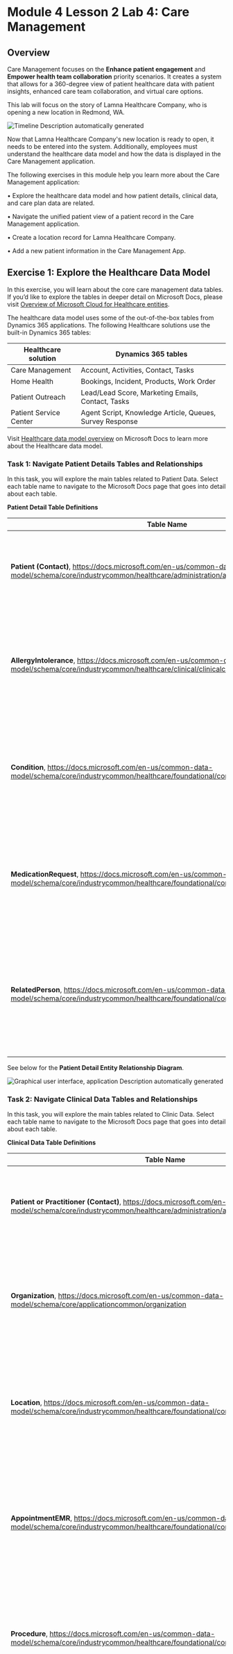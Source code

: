 # Module 4 Lesson 2 Lab 4: Care Management

## Overview

Care Management focuses on the **Enhance patient engagement** and **Empower health team collaboration** priority scenarios. It creates a system that allows for a 360-degree view of patient healthcare data with patient insights, enhanced care team collaboration, and virtual care options.    

This lab will focus on the story of Lamna Healthcare Company, who is opening a new location in Redmond, WA.

![Timeline Description automatically generated](./IMAGES/Lab04/L4P2.png)

Now that Lamna Healthcare Company's new location is ready to open, it needs to be entered into the system. Additionally, employees must understand the healthcare data model and how the data is displayed in the Care Management application.

The following exercises in this module help you learn more about the Care Management application:

•	Explore the healthcare data model and how patient details, clinical data, and care plan data are related.

•	Navigate the unified patient view of a patient record in the Care Management application.

•	Create a location record for Lamna Healthcare Company.

•	Add a new patient information in the Care Management App.

## Exercise 1: Explore the Healthcare Data Model

In this exercise, you will learn about the core care management data tables. If you’d like to explore the tables in deeper detail on Microsoft Docs, please visit [Overview of Microsoft Cloud for Healthcare entities](https://docs.microsoft.com/en-us/common-data-model/schema/core/industrycommon/healthcare/healthcare-overview).

The healthcare data model uses some of the out-of-the-box tables from Dynamics 365 applications. The following Healthcare solutions use the built-in Dynamics 365 tables:

| Healthcare solution    | Dynamics 365 tables                                      |
|------------------------|----------------------------------------------------------|
| Care Management        | Account, Activities, Contact, Tasks                      |
| Home Health            | Bookings, Incident, Products, Work Order                 |
| Patient Outreach       | Lead/Lead Score, Marketing Emails, Contact, Tasks        |
| Patient Service Center | Agent Script, Knowledge Article, Queues, Survey Response |

Visit [Healthcare data model overview](https://docs.microsoft.com/en-us/dynamics365/industry/healthcare/overview-data-model) on Microsoft Docs to learn more about the Healthcare data model.

### Task 1: Navigate Patient Details Tables and Relationships

In this task, you will explore the main tables related to Patient Data. Select each table name to navigate to the Microsoft Docs page that goes into detail about each table.

**Patient Detail Table Definitions**

| Table Name | Definition |
|----|----|
| **Patient (Contact)**, https://docs.microsoft.com/en-us/common-data-model/schema/core/industrycommon/healthcare/administration/administrationcore/contact | Person with whom a business unit has a relationship, such as customer, supplier, and colleague. |
| **AllergyIntolerance**, https://docs.microsoft.com/en-us/common-data-model/schema/core/industrycommon/healthcare/clinical/clinicalcore/allergyintolerance | Risk of harmful or undesirable, physiological response which is unique to an individual and associated with exposure to a substance. |
| **Condition**, https://docs.microsoft.com/en-us/common-data-model/schema/core/industrycommon/healthcare/foundational/commoncore/condition | A clinical condition, problem, diagnosis, or other event, situation, issue, or clinical concept that has risen to a level of concern. |
| **MedicationRequest**, https://docs.microsoft.com/en-us/common-data-model/schema/core/industrycommon/healthcare/foundational/commoncore/medicationrequest | An order or request for both supply of the medication and the instructions for administration of the medication to a patient. |
| **RelatedPerson**, https://docs.microsoft.com/en-us/common-data-model/schema/core/industrycommon/healthcare/foundational/commoncore/relatedperson | Information about a person that is involved in the care for a patient, but who is not the target of healthcare, nor has a formal responsibility in the care process. |

See below for the **Patient Detail Entity Relationship Diagram**.

![Graphical user interface, application Description automatically generated](./IMAGES/Lab04/L4P3.png)

### Task 2: Navigate Clinical Data Tables and Relationships

In this task, you will explore the main tables related to Clinic Data. Select each table name to navigate to the Microsoft Docs page that goes into detail about each table.

**Clinical Data Table Definitions**

| Table Name | Definition |
|----|----|
| **Patient or Practitioner (Contact)**, https://docs.microsoft.com/en-us/common-data-model/schema/core/industrycommon/healthcare/administration/administrationcore/contact | Person with whom a business unit has a relationship, such as customer, supplier, and colleague. |
| **Organization**, https://docs.microsoft.com/en-us/common-data-model/schema/core/applicationcommon/organization | Top level of the Microsoft Dynamics 365 business hierarchy. The organization can be a specific business, holding company, or corporation. |
| **Location**, https://docs.microsoft.com/en-us/common-data-model/schema/core/industrycommon/healthcare/foundational/commoncore/location | Details and position information for a physical place where services are provided and resources and participants may be stored, found, contained or accommodated. |
| **AppointmentEMR**, https://docs.microsoft.com/en-us/common-data-model/schema/core/industrycommon/healthcare/foundational/commoncore/appointmentemr | A booking of a healthcare event among patient(s), practitioner(s), related person(s) and/or device(s) for a specific date/time. This may result in one or more Encounter(s). |
| **Procedure**, https://docs.microsoft.com/en-us/common-data-model/schema/core/industrycommon/healthcare/foundational/commoncore/procedure | An action that is or was performed on a patient. This can be a physical intervention like an operation, or less invasive like counseling or hypnotherapy. |
| **Encounter**, https://docs.microsoft.com/en-us/common-data-model/schema/core/industrycommon/healthcare/foundational/commoncore/encounter | An interaction between a patient and healthcare provider(s) for the purpose of providing healthcare service(s) or assessing the health status of a patient. |
| **EpisodeOfCare**, https://docs.microsoft.com/en-us/common-data-model/schema/core/industrycommon/healthcare/foundational/commoncore/episodeofcare | An association between a patient and an organization / healthcare provider(s) during which time encounters may occur. |
| **Observation**, https://docs.microsoft.com/en-us/common-data-model/schema/core/industrycommon/healthcare/foundational/commoncore/observation | Measurements and simple assertions made about a patient, device or other subject. |
| **CodeableConcept**, https://docs.microsoft.com/en-us/common-data-model/schema/core/industrycommon/healthcare/foundational/commoncore/codeableconcept | A Codeable Concept represents a value that is usually supplied by providing a reference to one or more terminologies, but may also be defined by the provision of text. |

See below for the **Clinical Data Entity Relationship Diagram**.

![Graphical user interface, application Description automatically generated](./IMAGES/Lab04/L4P4.png)

### Task 3: Navigate Care Plan Management Tables and Relationships

In this task, you will explore the main tables related to Care Plan Management. Select each table name to navigate to the Microsoft Docs page that goes into detail about each table.

**Care Plan Management Table Definitions**

| Table Name | Definition |
|----|----|
| **Patient (Contact)**, https://docs.microsoft.com/en-us/common-data-model/schema/core/industrycommon/healthcare/administration/administrationcore/contact | Person with whom a business unit has a relationship, such as customer, supplier, and colleague. |
| **CarePlan**, https://docs.microsoft.com/en-us/common-data-model/schema/core/industrycommon/healthcare/foundational/commoncore/careplan | Describes the intention of how one or more practitioners intend to deliver care for a particular patient, group or community for a period of time, possibly limited to care for a specific condition |
| **CarePlanActivity**, https://docs.microsoft.com/en-us/common-data-model/schema/core/industrycommon/healthcare/clinical/clinicalcareteam/careplanactivity | Identifies a planned action to occur as part of the plan. For example, a medication to be used, lab tests to perform, self-monitoring, education, etc. |
| **CarePlanActivityGoal**, https://docs.microsoft.com/en-us/common-data-model/schema/core/industrycommon/healthcare/clinical/clinicalcareteam/careplanactivitygoal | Internal reference that identifies the goals that this activity is intended to contribute towards meeting. |
| **Goal**, https://docs.microsoft.com/en-us/common-data-model/schema/core/industrycommon/healthcare/clinical/clinicalcareteam/goal | Target objective for a user or a team for a specified time period. |
| **CarePlanGoal**, https://docs.microsoft.com/en-us/common-data-model/schema/core/industrycommon/healthcare/clinical/clinicalcareteam/careplangoal | Describes the intended objective(s) of carrying out the care plan. |
| **Encounter**, https://docs.microsoft.com/en-us/common-data-model/schema/core/industrycommon/healthcare/foundational/commoncore/encounter | An interaction between a patient and healthcare provider(s) for the purpose of providing healthcare service(s) or assessing the health status of a patient. |
| **Episode of Care**, https://docs.microsoft.com/en-us/common-data-model/schema/core/industrycommon/healthcare/foundational/commoncore/episodeofcare | An association between a patient and an organization / healthcare provider(s) during which time encounters may occur. |

See below for the **Care Plan Management Entity Relationship Diagram**.

![Graphical user interface, application Description automatically generated](./IMAGES/Lab04/L4P5.png)



## Exercise 2: Navigate Care Management Application

In this exercise, you'll navigate the patient record and explore information that's captured in the Care Management application. In this scenario, you'll examine the unified patient view to observe how a care team member would obtain a full view of clinical and non-clinical data for a specific patient.

1.  Navigate to [Power apps portal](http://make.powerapps.com) in an In-Private or Incognito window. If you are in an official training class, sign in with your assigned user.

2.	In Power Apps, select **Apps** on the left navigation pane. Select and open **Care Management** by clicking on the **play** button.
 
3.	You'll be directed to **Health Analytics** under **Care management.** 
 
The Care Coordinator Dashboard view is as shown in the below image.

 
4.	Select **People** on the left navigation pane. Note that the default view is **Active Patients**. In your own time, you can switch the view to **Active Practitioners** and explore the practitioners form to observe how it differs from the patient form.
 
5.	Find and select **Amber Rodriguez** from the **Active Patients** view. Open the record by double-clicking or selecting **Edit** in the command bar.

 
6.	In the **Patient-Clinical** form, examine the **Summary** tab on Amber's patient record. The purpose of the patient record is to give a comprehensive view of Amber's latest information.
 
    1.	The **Patient snapshot** section displays a customizable view of the patient information. Select an item to display the details of the record on the right panel of the form.

    2.	In the **Active conditions** section, review Amber's preexisting conditions. You can drill down for more information or create a new condition for the patient.

    3.	In the **Clinical details** section, cycle through the various icons to review different medical details, including **Medications and prescriptions, Encounters, Results and diagnostics,** and **Procedures**. This method is simple and efficient for observing patient healthcare details.

    4.	**Assistant** section provides an overview of notifications so that the admin can check back later to stay updated.

    5.	Review the **Patient Interactions** section, which shows any activity, note, or post. You can filter and sort this section if necessary.

7.	Select the **Profile** tab.

8.	The **Profile** tab includes extra and non-clinical information, including the **Patient information, Patient relationships, Patient contact methods, Insurance coverage, Claims,** and **Medical identifiers** sections.

 
9.	Select the **Clinical timeline** tab. On this tab, a care team member can view a weekly calendar of the patient's clinical information and a list of upcoming or previous events.
 
10.	Select the **Upcoming events** dropdown menu on the right pane to view **Previous events.**
 
11.	Review the list of events that Amber had previously, including appointments, care plans, encounters, and medication requests.

 
12.	Select the **Care Plan** tab. On this tab, the care team member has a full view of all care plans that are associated with the patient. This tab also includes a list of the patient's care plan activities and statistics for completed activities and goals. You can create a new care plan or filter by care plan type in this view.

 
13.	Select the **Care team** tab. On this tab, the care team member can find other members who might be providing care to the patient for current conditions and care plans.
 
14.	Select the **Related** tab to view other details that are related to the patient record.

 
You've now explored the starting dashboards and the unified patient view features in the Care Management application.

   
## Exercise 3: Create a New Location

In this exercise, you will be creating a new Location record for the **Lamna Healthcare Company** Organization. They have opened a new branch in **Redmond, WA** and we need to ensure this location is in the system.

1.	In the Care Management application, select **Native Locations** in the left navigation pane under **Administration**.

2.	In the **All Locations** view, select **+ New**
 
3.	Fill in the following information for the new location:

    o	**Name** - Lamna Healthcare - Redmond, WA

    o	**Address City** - Redmond

    o	**Address State** - WA

    o	**Managing Organization** - Lamna Healthcare Company

4.	Select **Save & Close.**

 
5.	In the left navigation, select **Organizations** to review the new location in its managing organization record. Change the grid view in the dropdown menu from **My Active Accounts** to **Active Accounts.**

 
6.	While in the **Active Accounts** view, select the **Lamna Healthcare Company** organization.

 
7.	On the Lamna Healthcare Company record, select the **Related** tab and then scroll down to select **Locations**.

 
The newly created **Lamna Healthcare - Redmond, WA** location will show as associated with the record.

 
You've now created a new location in Redmond, WA for Lamna Healthcare Company and have viewed it in the associated organization in the Care Management application.


## Exercise - Add Patient information in Care Management App

In this task, you continue to walkthrough by creating a new **Patient** and **Patient Encounter** record in the Care Management app, then assigning it a **Care Plan** and a **Care Team** based on the patient’s details. 

1.	Create a new **Patient** record in **Care Management** app by performing the following steps:

    a.	On top right corner of the **Care Management** home page, click on the **+** icon.

    b.	Select **Contact** from the list.
 
2.	Create a new **patient** record by filling out the following information:

    a.	**Contact Type**: Patient

    b.	**First Name**: Emma 

    c.	**Last Name**: Williams

    d.	**Email**: emmawilliams@contosopersonal.com

    e.	**Mobile Phone**: (561) 754-3010

    f.	**Business Phone**: (431) 754-3010

    g.	Click on **Save and Close**
 
3.	Click on the record you just created.
 
4.	Go to **Profile** tab. Enter the below details

    a.	Click on Edit icon for Home address and update the below details

       i.**Address**: 4 Illinois Drive

       ii.**City**: Bronx

       iii.**State/Province**: New York 

       iv.**Zip code**: 10452

       v.**Country**: United States of America
 
5.	Click on **Save**.

6.	Click on **Related** drop-down and select **Encounters**.
 
7.	Click on **New Encounter.**
 
8.	Enter the following details for the new encounter:

    a.	**Name**: Regular Test

    b.	**Patient**: Emma Williams

    c.	**Status**: Planned 

    d.	**Start Date**: Tomorrow’s date - 8 AM

    e.	**End Date**: Tomorrow’s date – 11 AM

    f.	**Priority**: Routine

    g.	**Destination**: Lamna Healthcare Company

    h.	Click on **Save and Close.**
 
 
9.	We will proceed with creating a new **Care Plan** and **Care Plan Team** for the Patient that we created in the previous step. In this step, we will create a **Care Plan** with one or more **Care Team member(s)** so that the whole care team can collaborate and provide better healthcare for the patient. Click on **Care Plan** tab. Click on **Blank** from the list.
 
10.	Enter the following details for new care plan:

    a.	**Plan name** - Emma Williams - Care Plan

    b.	**Status**: Active

    c.	**Start Date**: Tomorrow’s date and time is 8 AM

    d.	**End Date**: Tomorrow’s date and time is 11 AM 

    e.	**Encounter**: Regular Test

    f.	Click on **Save and Close**

 
11.	Create a Care team by clicking on **Care team** tab and selecting **Add a new care team.**
 
12.	Enter the following details on the create new team wizard.

     a. Under **Create care team**

       i.**Care team name**: Emma Williams – Care Team

       ii.**Care plan**: Emma Williams – Care Plan

       iii.	**Context type**: Encounter

       iv.**Encounter**: Regular Test
 
    b.	Under **Add members**

       i.**Select member type** – Practitioners

       ii.**Search members** – Adrian King
 
    c.	Select member type – **Related persons** and add **Cameron Baker.** Click on **Next**.
 
13. Click on **Submit**.
 
In this module till now, you explored the Administration section of the Care Management application. In your own time, you can continue through the other sections of the application, including Care Management, Clinical Data, and Templates.
